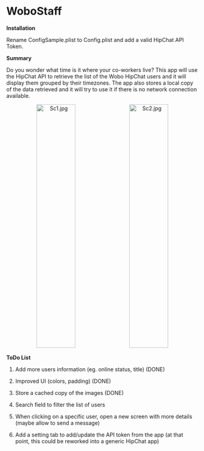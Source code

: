 # WoboStaff

**Installation**

Rename ConfigSample.plist to Config.plist and add a valid HipChat API Token.

**Summary**

Do you wonder what time is it where your co-workers live?
This app will use the HipChat API to retrieve the list of the Wobo HipChat users and it will display them grouped by their timezones.
The app also stores a local copy of the data retrieved and it will try to use it if there is no network connection available.

<div align="center">
        <img width="45%" height="640px" src="/../screenshots/sc1.jpg" alt="Sc1.jpg"</img>
        <img height="0" width="10px">
        <img width="45%" height="640px" src="/../screenshots/sc2.jpg" alt="Sc2.jpg"</img>
</div>


**ToDo List**

1) Add more users information (eg. online status, title) (DONE)

2) Improved UI (colors, padding) (DONE)

3) Store a cached copy of the images (DONE)

4) Search field to filter the list of users

5) When clicking on a specific user, open a new screen with more details (maybe allow to send a message)

6) Add a setting tab to add/update the API token from the app (at that point, this could be reworked into a generic HipChat app)
